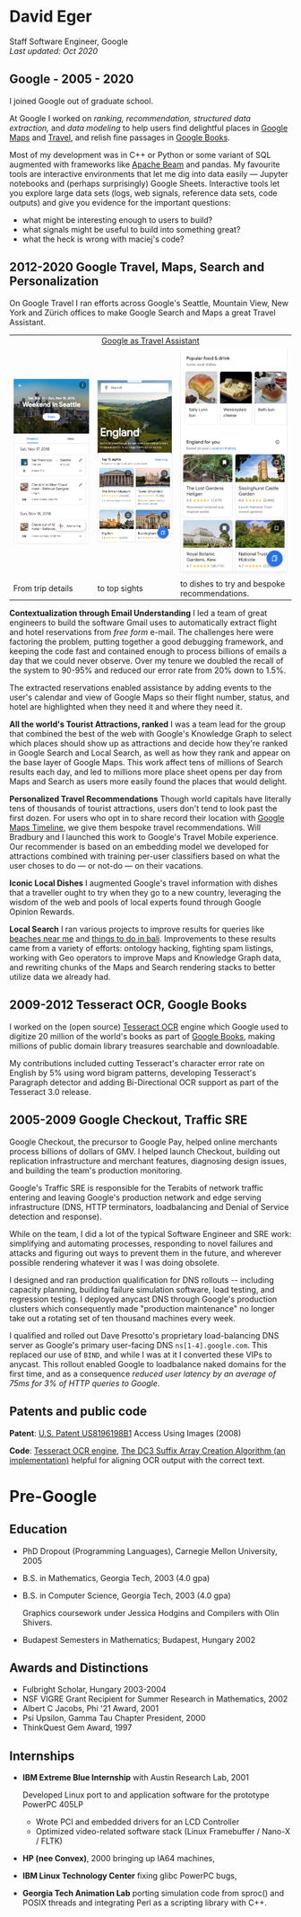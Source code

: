<!-- Global site tag (gtag.js) - Google Analytics -->

<script async src="https://www.googletagmanager.com/gtag/js?id=G-Z2DVBLC0CV">
</script>

<script>
  window.dataLayer = window.dataLayer || [];
  function gtag(){dataLayer.push(arguments);}
  gtag('js', new Date());
  gtag('config', 'G-Z2DVBLC0CV');
</script>

# David Eger
Staff Software Engineer, Google<br/>
_Last updated: Oct 2020_

## Google - 2005 - 2020

I joined Google out of graduate school.

At Google I worked on *ranking, recommendation, structured data
extraction,* and *data modeling* to help users find delightful
places in [Google Maps](https://maps.google.com) and [Travel](https://google.com/travel), and relish fine passages in [Google
Books](https://google.com/books).

Most of my development was in C++ or Python or some variant of SQL
augmented with frameworks like [Apache Beam](https://beam.apache.org/)
and pandas.  My favourite tools are interactive environments that let me
dig into data easily &mdash; Jupyter notebooks and (perhaps surprisingly)
Google Sheets.   Interactive tools let you explore large data sets (logs, web signals, reference data sets, code outputs) and give you evidence for the important questions:
+ what might be interesting enough to users to build?
+ what signals might be useful to build into something great?
+ what the heck is wrong with maciej's code?


2012-2020  Google Travel, Maps, Search and Personalization
---------


On Google Travel I ran efforts across Google's Seattle, Mountain View,
New York and Zürich offices to make Google Search and Maps a great
Travel Assistant.

<table>
<tr><td colspan=3 align=center>
<a href="https://youtu.be/gVnnBUZdfoc">Google as Travel Assistant</a>
</tr>
<tr>
<td><img src="images/parsed_trip.png" width=300></td>
<td><img src="images/england_top.png" width=300></td>
<td><img src="images/england_food_and_p13n.png" width=300></td>
</tr>
<tr>
<td>From trip details</td>
<td>to top sights</td>
<td>to dishes to try and bespoke recommendations.</td>
</tr></table>

**Contextualization through Email Understanding** I led a team of great
engineers to build the software Gmail uses to automatically extract flight
and hotel reservations from _free form_ e-mail.  The challenges here were
factoring the problem, putting together a good debugging framework, and
keeping the code fast and contained enough to process billions of emails
a day that we could never observe.  Over my tenure we doubled the recall
of the system to 90-95% and reduced our error rate from 20% down to 1.5%.

The extracted reservations enabled assistance by adding events to the
user's calendar and view of Google Maps so their flight number, status,
and hotel are highlighted when they need it and where they need it.


**All the world's Tourist Attractions, ranked**  I was a team lead for
the group that combined the best of the web with Google's Knowledge Graph to
select which places should show up as attractions and decide how they're ranked
in Google Search and Local Search, as well as how they rank and appear on
the base layer of Google Maps.  This work affect tens of millions of
Search results each day, and led to millions more place sheet opens per
day from Maps and Search as users more easily found the places that would delight.


**Personalized Travel Recommendations**  Though world capitals have
literally tens of thousands of tourist attractions, users don't tend to
look past the first dozen.  For users who opt in to share record their
location with [Google Maps Timeline](https://google.com/maps/timeline),
 we give them bespoke travel recommendations.  Will Bradbury and I launched this work 
to Google's Travel Mobile experience.  Our recommender is based on an embedding model
we developed for attractions combined with training per-user classifiers
based on what the user choses to do &mdash; or not-do &mdash; on their vacations.

**Iconic Local Dishes**
I augmented Google's travel information with dishes that a traveller ought to try when they go to a new country, leveraging the wisdom of the web and pools of local experts found through Google Opinion Rewards.

**Local Search** I ran various projects to improve results for queries
like [beaches near me](https://www.google.com/maps?q=beaches+near+me) and [things to do in bali](https://www.google.com/maps?q=things+to+do+in+bali).  Improvements to
these results came from a variety of efforts: ontology hacking,
fighting spam listings, working with Geo operators to improve Maps
and Knowledge Graph data, and rewriting chunks of the Maps and Search
rendering stacks to better utilize data we already had.


2009-2012  Tesseract OCR, Google Books
--------------------------------------

I worked on the (open source) [Tesseract OCR](https://github.com/tesseract-ocr/tesseract) engine which Google
used to digitize 20 million of the world's books as part of
[Google Books](http://books.google.com/), making millions of
public domain library treasures searchable and downloadable.

My contributions included cutting Tesseract's character error rate
on English by 5% using word bigram patterns, developing Tesseract's Paragraph
detector and adding Bi-Directional OCR support as part of the Tesseract 3.0 release.


2005-2009  Google Checkout, Traffic SRE
--------------------------------------

Google Checkout, the precursor to Google Pay, helped online merchants
process billions of dollars of GMV.  I helped launch Checkout, building
out replication infrastructure and merchant features, diagnosing design
issues, and building the team's production monitoring.

Google's Traffic SRE is responsible for the Terabits of network traffic
entering and leaving Google's production network and edge serving
infrastructure (DNS, HTTP terminators, loadbalancing and Denial of Service
detection and response).

While on the team, I did a lot of the typical Software Engineer and SRE
work: simplifying and automating processes, responding to novel failures
and attacks and figuring out ways to prevent them in the future, and
wherever possible rendering whatever it was I was doing obsolete.

I designed and ran production qualification for DNS rollouts -- including
capacity planning, building failure simulation software, load testing, and
regression testing.  I deployed anycast DNS through Google's production
clusters which consequently made "production maintenance" no longer take
out a rotating set of ten thousand machines every week.

I qualified and rolled out Dave Presotto's proprietary load-balancing DNS
server as Google's primary user-facing DNS `ns[1-4].google.com`.  This
replaced our use of `BIND`, and while I was at it I converted these VIPs to
anycast.  This rollout enabled Google to loadbalance naked domains for the
first time, and as a consequence *reduced user latency by an average of
75ms for 3% of HTTP queries to Google*.

## Patents and public code

**Patent**: [U.S. Patent US8196198B1](https://patents.google.com/patent/US8196198) Access Using Images (2008)

**Code**: [Tesseract OCR engine](https://github.com/tesseract-ocr/tesseract), [The DC3 Suffix Array Creation Algorithm (an implementation)](https://github.com/davideger/dc3) helpful for aligning OCR output with the correct text.


# Pre-Google

## Education
+ PhD Dropout (Programming Languages), Carnegie Mellon University, 2005
+ B.S. in Mathematics, Georgia Tech, 2003  (4.0 gpa)
+ B.S. in Computer Science, Georgia Tech, 2003 (4.0 gpa)

  Graphics coursework under Jessica Hodgins and Compilers with Olin Shivers.
+ Budapest Semesters in Mathematics; Budapest, Hungary 2002

## Awards and Distinctions
+ Fulbright Scholar, Hungary 2003-2004
+ NSF VIGRE Grant Recipient for Summer Research in Mathematics, 2002
+ Albert C Jacobs, Phi '21 Award, 2001
+ Psi Upsilon, Gamma Tau Chapter President, 2000
+ ThinkQuest Gem Award, 1997

## Internships

+ **IBM Extreme Blue Internship** with Austin Research Lab, 2001

    Developed Linux port to and application software for the prototype PowerPC 405LP
    - Wrote PCI and embedded drivers for an LCD Controller
    - Optimized video-related software stack (Linux Framebuffer / Nano-X / FLTK)

+ **HP (nee Convex)**, 2000 bringing up IA64 machines,
+ **IBM Linux Technology Center** fixing glibc PowerPC bugs,
+ **Georgia Tech Animation Lab** porting simulation code from sproc() and POSIX threads and integrating Perl as a scripting library with C++.

